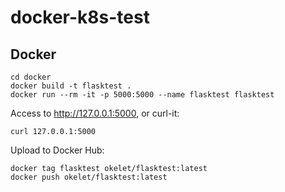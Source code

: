 # docker-k8s-test

## Docker

```
cd docker
docker build -t flasktest .
docker run --rm -it -p 5000:5000 --name flasktest flasktest
```

Access to http://127.0.0.1:5000, or curl-it:

```
curl 127.0.0.1:5000
```

Upload to Docker Hub:

```
docker tag flasktest okelet/flasktest:latest
docker push okelet/flasktest:latest
```
